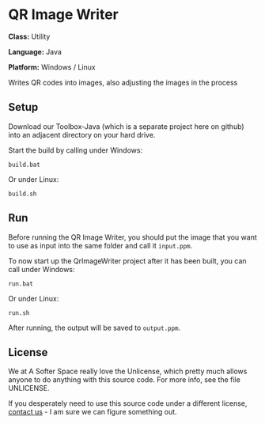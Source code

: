 # QR Image Writer

**Class:** Utility

**Language:** Java

**Platform:** Windows / Linux

Writes QR codes into images, also adjusting the images in the process

## Setup

Download our Toolbox-Java (which is a separate project here on github) into an adjacent directory on your hard drive.

Start the build by calling under Windows:

```
build.bat
```

Or under Linux:

```
build.sh
```

## Run

Before running the QR Image Writer, you should put the image that you want to use as input into the same folder and call it `input.ppm`.

To now start up the QrImageWriter project after it has been built, you can call under Windows:

```
run.bat
```

Or under Linux:

```
run.sh
```

After running, the output will be saved to `output.ppm`.

## License

We at A Softer Space really love the Unlicense, which pretty much allows anyone to do anything with this source code.
For more info, see the file UNLICENSE.

If you desperately need to use this source code under a different license, [contact us](mailto:moya@asofterspace.com) - I am sure we can figure something out.
